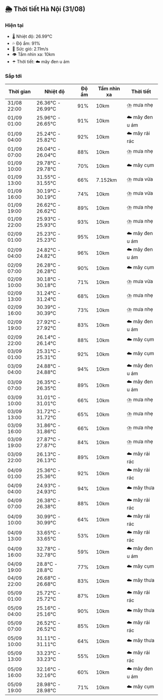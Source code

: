 ## 🌦️ Thời tiết Hà Nội (31/08)

### Hiện tại

- 🌡️ Nhiệt độ: 26.99℃
- 💦 Độ ẩm: 91%
- 💨 Sức gió: 2.11m/s
- 👁️ Tầm nhìn xa: 10km
- ☂️ Thời tiết: ☁️ mây đen u ám

### Sắp tới

| Thời gian | Nhiệt độ | Độ ẩm | Tầm nhìn xa | Thời tiết |
| --- | --- | --- | --- | --- |
| 31/08 22:00 | 26.36℃ - 26.99℃ | 91% | 10km | ⛈️ mưa nhẹ |
| 01/09 01:00 | 25.96℃ - 26.65℃ | 91% | 10km | ☁️ mây đen u ám |
| 01/09 04:00 | 25.24℃ - 25.82℃ | 92% | 10km | ☁️ mây rải rác |
| 01/09 07:00 | 26.04℃ - 26.04℃ | 88% | 10km | ⛈️ mưa nhẹ |
| 01/09 10:00 | 29.78℃ - 29.78℃ | 70% | 10km | ☁️ mây cụm |
| 01/09 13:00 | 31.55℃ - 31.55℃ | 66% | 7.152km | ⛈️ mưa vừa |
| 01/09 16:00 | 30.19℃ - 30.19℃ | 74% | 10km | ⛈️ mưa vừa |
| 01/09 19:00 | 26.62℃ - 26.62℃ | 89% | 10km | ⛈️ mưa nhẹ |
| 01/09 22:00 | 25.93℃ - 25.93℃ | 93% | 10km | ⛈️ mưa nhẹ |
| 02/09 01:00 | 25.23℃ - 25.23℃ | 95% | 10km | ☁️ mây đen u ám |
| 02/09 04:00 | 24.82℃ - 24.82℃ | 96% | 10km | ☁️ mây đen u ám |
| 02/09 07:00 | 26.28℃ - 26.28℃ | 90% | 10km | ☁️ mây cụm |
| 02/09 10:00 | 30.18℃ - 30.18℃ | 71% | 10km | ⛈️ mưa vừa |
| 02/09 13:00 | 31.24℃ - 31.24℃ | 68% | 10km | ⛈️ mưa nhẹ |
| 02/09 16:00 | 30.39℃ - 30.39℃ | 73% | 10km | ⛈️ mưa nhẹ |
| 02/09 19:00 | 27.92℃ - 27.92℃ | 83% | 10km | ☁️ mây đen u ám |
| 02/09 22:00 | 26.14℃ - 26.14℃ | 88% | 10km | ☁️ mây cụm |
| 03/09 01:00 | 25.31℃ - 25.31℃ | 92% | 10km | ☁️ mây cụm |
| 03/09 04:00 | 24.88℃ - 24.88℃ | 94% | 10km | ☁️ mây đen u ám |
| 03/09 07:00 | 26.35℃ - 26.35℃ | 89% | 10km | ☁️ mây đen u ám |
| 03/09 10:00 | 31.01℃ - 31.01℃ | 66% | 10km | ⛈️ mưa nhẹ |
| 03/09 13:00 | 31.72℃ - 31.72℃ | 65% | 10km | ⛈️ mưa nhẹ |
| 03/09 16:00 | 31.86℃ - 31.86℃ | 66% | 10km | ⛈️ mưa nhẹ |
| 03/09 19:00 | 27.87℃ - 27.87℃ | 84% | 10km | ⛈️ mưa nhẹ |
| 03/09 22:00 | 26.13℃ - 26.13℃ | 89% | 10km | ☁️ mây rải rác |
| 04/09 01:00 | 25.36℃ - 25.36℃ | 92% | 10km | ☁️ mây rải rác |
| 04/09 04:00 | 24.93℃ - 24.93℃ | 94% | 10km | ☁️ mây thưa |
| 04/09 07:00 | 26.38℃ - 26.38℃ | 88% | 10km | ☁️ mây rải rác |
| 04/09 10:00 | 30.99℃ - 30.99℃ | 64% | 10km | ☁️ mây rải rác |
| 04/09 13:00 | 33.65℃ - 33.65℃ | 53% | 10km | ☁️ mây rải rác |
| 04/09 16:00 | 32.78℃ - 32.78℃ | 59% | 10km | ☁️ mây đen u ám |
| 04/09 19:00 | 28.8℃ - 28.8℃ | 77% | 10km | ☁️ mây cụm |
| 04/09 22:00 | 26.68℃ - 26.68℃ | 83% | 10km | ☁️ mây thưa |
| 05/09 01:00 | 25.72℃ - 25.72℃ | 87% | 10km | ☁️ mây rải rác |
| 05/09 04:00 | 25.16℃ - 25.16℃ | 90% | 10km | ☁️ mây thưa |
| 05/09 07:00 | 26.52℃ - 26.52℃ | 85% | 10km | ☁️ mây rải rác |
| 05/09 10:00 | 31.11℃ - 31.11℃ | 64% | 10km | ☁️ mây thưa |
| 05/09 13:00 | 33.23℃ - 33.23℃ | 55% | 10km | ☁️ mây rải rác |
| 05/09 16:00 | 32.16℃ - 32.16℃ | 60% | 10km | ☁️ mây đen u ám |
| 05/09 19:00 | 28.98℃ - 28.98℃ | 71% | 10km | ☁️ mây cụm |
